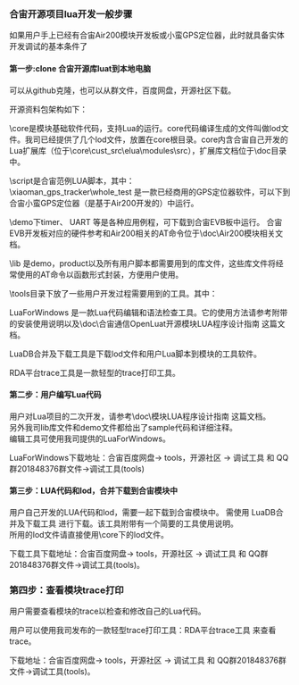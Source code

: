 ### 合宙开源项目lua开发一般步骤
如果用户手上已经有合宙Air200模块开发板或小蛮GPS定位器，此时就具备实体开发调试的基本条件了

#### 第一步:clone 合宙开源库luat到本地电脑
可以从github克隆，也可以从群文件，百度网盘，开源社区下载。  

开源资料包架构如下：  

\core是模块基础软件代码，支持Lua的运行。core代码编译生成的文件叫做lod文件。我司已经提供了几个lod文件，放置在core根目录。core内含合宙自己开发的Lua扩展库（位于\core\cust_src\elua\modules\src），扩展库文档位于\doc目录中。

\script是合宙范例LUA脚本，其中：  
\xiaoman_gps_tracker\whole_test 是一款已经商用的GPS定位器软件，可以下到合宙小蛮GPS定位器（是基于Air200开发的）中运行。

\demo下timer、 UART 等是各种应用例程，可下载到合宙EVB板中运行。     合宙EVB开发板对应的硬件参考和Air200相关的AT命令位于\doc\Air200模块相关文档。 

\lib 是demo，product以及所有用户脚本都需要用到的库文件，这些库文件将经常使用的AT命令以函数形式封装，方便用户使用。

\tools目录下放了一些用户开发过程需要用到的工具。其中：  

LuaForWindows 是一款Lua代码编辑和语法检查工具。它的使用方法请参考附带的安装使用说明以及\doc\合宙通信OpenLuat开源模块LUA程序设计指南 这篇文档。  

LuaDB合并及下载工具是下载lod文件和用户Lua脚本到模块的工具软件。
 
RDA平台trace工具是一款轻型的trace打印工具。

#### 第二步：用户编写Lua代码

用户对Lua项目的二次开发，请参考\doc\模块LUA程序设计指南 这篇文档。  
另外我司lib库文件和demo文件都给出了sample代码和详细注释。  
编辑工具可使用我司提供的LuaForWindows。

LuaForWindows下载地址：合宙百度网盘-> tools，开源社区 -> 调试工具 和 QQ群201848376群文件->调试工具(tools)

#### 第三步：LUA代码和lod，合并下载到合宙模块中
用户自己开发的LUA代码和lod，需要一起下载到合宙模块中。
需使用 LuaDB合并及下载工具 进行下载。该工具附带有一个简要的工具使用说明。  
所用的lod文件请直接使用\core下的lod文件。  

下载工具下载地址：合宙百度网盘-> tools，开源社区 -> 调试工具 和 QQ群201848376群文件->调试工具(tools)。

### 第四步：查看模块trace打印
用户需要查看模块的trace以检查和修改自己的Lua代码。

用户可以使用我司发布的一款轻型trace打印工具：RDA平台trace工具 来查看trace。 
 
下载地址：合宙百度网盘-> tools，开源社区 -> 调试工具 和 QQ群201848376群文件->调试工具(tools)。